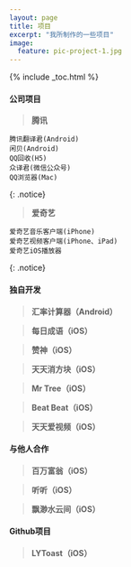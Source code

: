 ```yaml
---
layout: page
title: 项目
excerpt: "我所制作的一些项目"
image:
  feature: pic-project-1.jpg
---
```


{% include _toc.html %}

#### 公司项目

>**腾讯**

    腾讯翻译君(Android)
    闲贝(Android)
    QQ回收(H5)
    众译君(微信公众号)
    QQ浏览器(Mac)
{: .notice}

>**爱奇艺**

    爱奇艺音乐客户端(iPhone)
    爱奇艺视频客户端(iPhone、iPad)
    爱奇艺iOS播放器
{: .notice}

#### 独自开发

>**汇率计算器（Android）**

>**每日成语（iOS）**

>**赞神（iOS）**

>**天天消方块（iOS）**

>**Mr Tree（iOS）**

>**Beat Beat（iOS）**

>**天天爱视频（iOS）**

#### 与他人合作

>**百万富翁（iOS）**

>**听听（iOS）**

>**飘渺水云间（iOS）**

#### Github项目

>**LYToast（iOS）**

